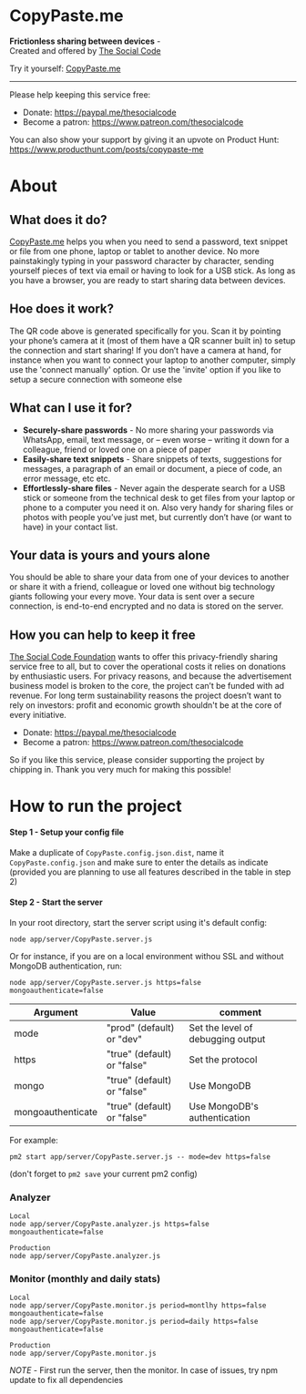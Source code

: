 # CopyPaste.me

**Frictionless sharing between devices** -  
Created and offered by [The Social Code](https://thesocialcodefoundation.org)

Try it yourself: [CopyPaste.me](https://copypaste.me)

---

Please help keeping this service free:
- Donate: https://paypal.me/thesocialcode
- Become a patron: https://www.patreon.com/thesocialcode

You can also show your support by giving it an upvote on Product Hunt:
https://www.producthunt.com/posts/copypaste-me



# About 

## What does it do?
[CopyPaste.me](https://copypaste.me) helps you when you need to send a password, text snippet or file from one phone, laptop or tablet to another device. No more painstakingly typing in your password character by character, sending yourself pieces of text via email or having to look for a USB stick. As long as you have a browser, you are ready to start sharing data between devices.

## Hoe does it work?
The QR code above is generated specifically for you. Scan it by pointing your phone’s camera at it (most of them have a QR scanner built in) to setup the connection and start sharing! If you don’t have a camera at hand, for instance when you want to connect your laptop to another computer, simply use the 'connect manually' option. Or use the 'invite' option if you like to setup a secure connection with someone else

## What can I use it for?

- **Securely-share passwords** - No more sharing your passwords via WhatsApp, email, text message, or – even worse – writing it down for a colleague, friend or loved one on a piece of paper
- **Easily-share text snippets** - Share snippets of texts, suggestions for messages, a paragraph of an email or document, a piece of code, an error message, etc etc.
- **Effortlessly-share files** - Never again the desperate search for a USB stick or someone from the technical desk to get files from your laptop or phone to a computer you need it on. Also very handy for sharing files or photos with people you’ve just met, but currently don’t have (or want to have) in your contact list. 

## Your data is yours and yours alone
You should be able to share your data from one of your devices to another or share it with a friend, colleague or loved one without big technology giants following your every move. Your data is sent over a secure connection, is end-to-end encrypted and no data is stored on the server.

## How you can help to keep it free
[The Social Code Foundation](https://thesocialcodefoundation.org) wants to offer this privacy-friendly sharing service free to all, but to cover the operational costs it relies on donations by enthusiastic users. For privacy reasons, and because the advertisement business model is broken to the core, the project can’t be funded with ad revenue. For long term sustainability reasons the project doesn’t want to rely on investors: profit and economic growth shouldn't be at the core of every initiative.

- Donate: https://paypal.me/thesocialcode
- Become a patron: https://www.patreon.com/thesocialcode

So if you like this service, please consider supporting the project by chipping in. Thank you very much for making this possible!

# How to run the project


#### Step 1 - Setup your config file
Make a duplicate of `CopyPaste.config.json.dist`, name it `CopyPaste.config.json` and make sure to enter the details as indicate (provided you are planning to use all features described in the table in step 2)  


#### Step 2 - Start the server

In your root directory, start the server script using it's default config:

```
node app/server/CopyPaste.server.js 
```

Or for instance, if you are on a local environment withou SSL and without MongoDB authentication, run: 

```
node app/server/CopyPaste.server.js https=false mongoauthenticate=false 
```

| Argument | Value | comment |
| ------- | ------- | ------- |
| mode | "prod" (default) or "dev" | Set the level of debugging output |
| https | "true" (default) or "false" | Set the protocol |
| mongo | "true" (default) or "false" | Use MongoDB |
| mongoauthenticate | "true" (default) or "false" | Use MongoDB's authentication |

For example:
```
pm2 start app/server/CopyPaste.server.js -- mode=dev https=false
```
(don't forget to `pm2 save` your current pm2 config)


### Analyzer
```
Local
node app/server/CopyPaste.analyzer.js https=false mongoauthenticate=false

Production
node app/server/CopyPaste.analyzer.js
```

### Monitor (monthly and daily stats)
```
Local
node app/server/CopyPaste.monitor.js period=montlhy https=false mongoauthenticate=false
node app/server/CopyPaste.monitor.js period=daily https=false mongoauthenticate=false

Production
node app/server/CopyPaste.monitor.js
```

*NOTE* - First run the server, then the monitor. In case of issues, try npm update to fix all dependencies